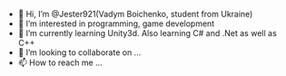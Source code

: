 - 👋 Hi, I’m @Jester921(Vadym Boichenko, student from Ukraine)
- 👀 I’m interested in programming, game development
- 🌱 I’m currently learning Unity3d. Also learning C# and .Net as well as C++
- 💞️ I’m looking to collaborate on ...
- 📫 How to reach me ...

<!---
Jester921/Jester921 is a ✨ special ✨ repository because its `README.md` (this file) appears on your GitHub profile.
You can click the Preview link to take a look at your changes.
--->
